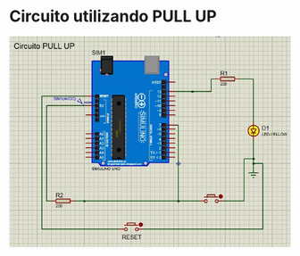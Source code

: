 
# Circuito utilizando PULL UP

![](https://github.com/alisson2000rj/SE/blob/master/Exercicio-02%20-%20Blink-alisson-1touch/blink-alisson-1touch.jpg)

  

<!--
By Alisson Cavalcante e Silva
12/09/2018
-->
